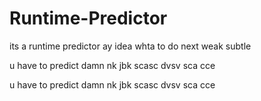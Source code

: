 # Runtime-Predictor

its a runtime predictor
ay idea whta to do next
weak subtle

u have to predict damn
nk
jbk
scasc
dvsv
sca
cce

u have to predict damn
nk
jbk
scasc
dvsv
sca
cce

